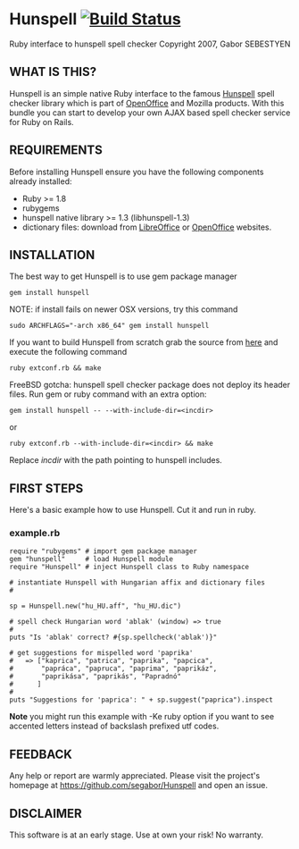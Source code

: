 # Hunspell [![Build Status](https://travis-ci.org/segabor/Hunspell.svg?branch=master)](https://travis-ci.org/segabor/Hunspell)

Ruby interface to hunspell spell checker
Copyright 2007, Gabor SEBESTYEN

## WHAT IS THIS?

Hunspell is an simple native Ruby interface to the famous [Hunspell](http://hunspell.sourceforge.net/) spell checker library which is part of [OpenOffice](http://openoffice.org/) and Mozilla products. With this bundle you can start to develop your own AJAX based spell checker service for Ruby on Rails.

## REQUIREMENTS

Before installing Hunspell ensure you have the following components already installed:

- Ruby >= 1.8
- rubygems
- hunspell native library >= 1.3 (libhunspell-1.3)
- dictionary files: download from [LibreOffice](http://cgit.freedesktop.org/libreoffice/dictionaries/tree/) or [OpenOffice](http://wiki.services.openoffice.org/wiki/Dictionaries) websites.

## INSTALLATION

The best way to get Hunspell is to use gem package manager

	gem install hunspell

NOTE: if install fails on newer OSX versions, try this command

	sudo ARCHFLAGS="-arch x86_64" gem install hunspell

If you want to build Hunspell from scratch grab the source from [here](https://github.com/segabor/Hunspell) and execute the
following command

	ruby extconf.rb && make


FreeBSD gotcha: hunspell spell checker package does not deploy its header
files. Run gem or ruby command with an extra option:

	gem install hunspell -- --with-include-dir=<incdir>

or

	ruby extconf.rb --with-include-dir=<incdir> && make
	
Replace _incdir_ with the path pointing to hunspell includes.

## FIRST STEPS

Here's a basic example how to use Hunspell. Cut it and run in ruby.

### example.rb

```
require "rubygems" # import gem package manager
gem "hunspell"     # load Hunspell module
require "Hunspell" # inject Hunspell class to Ruby namespace

# instantiate Hunspell with Hungarian affix and dictionary files
#

sp = Hunspell.new("hu_HU.aff", "hu_HU.dic") 

# spell check Hungarian word 'ablak' (window) => true
#
puts "Is 'ablak' correct? #{sp.spellcheck('ablak')}"

# get suggestions for mispelled word 'paprika'
#   => ["kaprica", "patrica", "paprika", "papcica",
#       "papráca", "papruca", "paprima", "paprikáz",
#       "paprikása", "paprikás", "Papradnó"
#      ]
#
puts "Suggestions for 'paprica': " + sp.suggest("paprica").inspect
```

**Note** you might run this example with -Ke ruby option if you want to see accented letters instead of backslash prefixed utf codes.

## FEEDBACK

Any help or report are warmly appreciated. Please visit the project's homepage at https://github.com/segabor/Hunspell and open an issue.

## DISCLAIMER

This software is at an early stage. Use at own your risk! No warranty.
